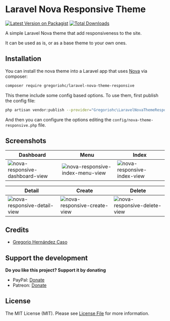 # Laravel Nova Responsive Theme

[![Latest Version on Packagist](https://img.shields.io/packagist/v/gregoriohc/laravel-nova-theme-responsive.svg?style=flat-square)](https://packagist.org/packages/gregoriohc/laravel-nova-theme-responsive)
[![Total Downloads](https://img.shields.io/packagist/dt/gregoriohc/laravel-nova-theme-responsive.svg?style=flat-square)](https://packagist.org/packages/gregoriohc/laravel-nova-theme-responsive)

A simple Laravel Nova theme that add responsiveness to the site.

It can be used as is, or as a base theme to your own ones.

## Installation

You can install the nova theme into a Laravel app that uses [Nova](https://nova.laravel.com) via composer:

```bash
composer require gregoriohc/laravel-nova-theme-responsive
```

This theme include some config based options. To use them, first publish the config file:

```bash
php artisan vendor:publish --provider="Gregoriohc\LaravelNovaThemeResponsive\ThemeServiceProvider"
```

And then you can configure the options editing the `config/nova-theme-responsive.php` file.

## Screenshots

Dashboard | Menu | Index
------------ | ------------- | -------------
![nova-responsive-dashboard-view](https://user-images.githubusercontent.com/29180903/45772680-5ff51600-bc16-11e8-85c8-da33d9a6fea5.png) | ![nova-responsive-index-menu-view](https://user-images.githubusercontent.com/29180903/45772682-608dac80-bc16-11e8-9b15-b69131c2f02a.png) | ![nova-responsive-index-view](https://user-images.githubusercontent.com/29180903/45772683-608dac80-bc16-11e8-9266-404617968c3f.png)

Detail | Create | Delete
------------ | ------------- | -------------
 ![nova-responsive-detail-view](https://user-images.githubusercontent.com/29180903/45772677-5ff51600-bc16-11e8-90e9-17e6025f8998.png) | ![nova-responsive-create-view](https://user-images.githubusercontent.com/29180903/45772681-5ff51600-bc16-11e8-84c9-c0f61890bfed.png)|  ![nova-responsive-delete-view](https://user-images.githubusercontent.com/29180903/45772679-5ff51600-bc16-11e8-93d5-cd2a88b7e54a.png)


## Credits

- [Gregorio Hernández Caso](https://github.com/gregoriohc)

## Support the development
**Do you like this project? Support it by donating**

- PayPal: [Donate](https://www.paypal.com/cgi-bin/webscr?cmd=_donations&business=GM9RYQ4R22LKG&currency_code=EUR&source=url)
- Patreon: [Donate](https://www.patreon.com/gregoriohc)

## License

The MIT License (MIT). Please see [License File](LICENSE.md) for more information.
